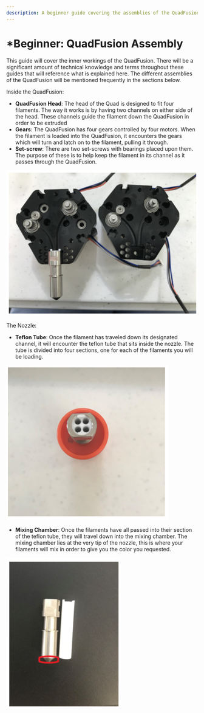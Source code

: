 ```yaml
---
description: A beginner guide covering the assemblies of the QuadFusion.
---
```


# \*Beginner: QuadFusion Assembly

This guide will cover the inner workings of the QuadFusion. There will be a significant amount of technical knowledge and terms throughout these guides that will reference what is explained here. The different assemblies of the QuadFusion will be mentioned frequently in the sections below.

Inside the QuadFusion:

* **QuadFusion Head**: The head of the Quad is designed to fit four filaments. The way it works is by having two channels on either side of the head. These channels guide the filament down the QuadFusion in order to be extruded
* **Gears**: The QuadFusion has four gears controlled by four motors. When the filament is loaded into the QuadFusion, it encounters the gears which will turn and latch on to the filament, pulling it through. 
* **Set-screw**: There are two set-screws with bearings placed upon them. The purpose of these is to help keep the filament in its channel as it passes through the QuadFusion.

![](../.gitbook/assets/image%20%2835%29.png)

The Nozzle:

* **Teflon Tube**: Once the filament has traveled down its designated channel, it will encounter the teflon tube that sits inside the nozzle. The tube is divided into four sections, one for each of the filaments you will be loading.

![](../.gitbook/assets/image%20%2825%29.png)

* **Mixing Chamber**: Once the filaments have all passed into their section of the teflon tube, they will travel down into the mixing chamber. The mixing chamber lies at the very tip of the nozzle, this is where your filaments will mix in order to give you the color you requested. 

![](../.gitbook/assets/image%20%2839%29.png)

